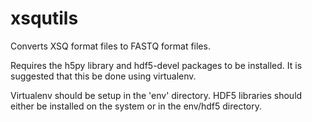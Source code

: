 xsqutils
===

Converts XSQ format files to FASTQ format files.

Requires the h5py library and hdf5-devel packages to be installed. It is suggested that this be done using virtualenv.

Virtualenv should be setup in the 'env' directory. HDF5 libraries should either be installed on the system or in the env/hdf5 directory.